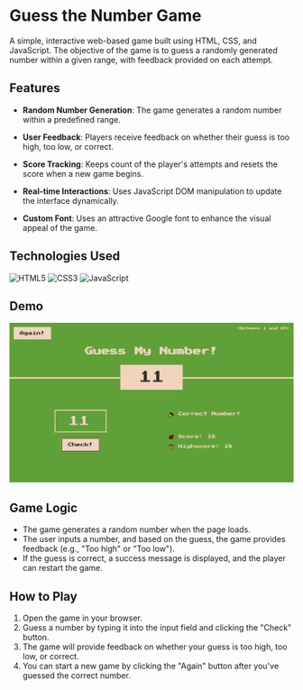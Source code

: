 # Guess the Number Game

A simple, interactive web-based game built using HTML, CSS, and JavaScript. The objective of the game is to guess a randomly generated number within a given range, with feedback provided on each attempt.

## Features

- **Random Number Generation**: The game generates a random number within a predefined range.

- **User Feedback**: Players receive feedback on whether their guess is too high, too low, or correct.

- **Score Tracking**: Keeps count of the player's attempts and resets the score when a new game begins.

- **Real-time Interactions**: Uses JavaScript DOM manipulation to update the interface dynamically.

- **Custom Font**: Uses an attractive Google font to enhance the visual appeal of the game.

## Technologies Used
<p>
  <img src="https://img.shields.io/badge/HTML5-E34F26?style=for-the-badge&logo=html5&logoColor=white" alt="HTML5" height="30"/>
  <img src="https://img.shields.io/badge/CSS3-1572B6?style=for-the-badge&logo=css3&logoColor=white" alt="CSS3" height="30"/>
  <img src="https://img.shields.io/badge/JavaScript-F7DF1E?style=for-the-badge&logo=javascript&logoColor=black" alt="JavaScript" height="30"/>
</p>

## Demo

![game image](/img/Game-image.png)

## Game Logic

- The game generates a random number when the page loads.
- The user inputs a number, and based on the guess, the game provides feedback (e.g., "Too high" or "Too low").
- If the guess is correct, a success message is displayed, and the player can restart the game.

## How to Play

1. Open the game in your browser.
2. Guess a number by typing it into the input field and clicking the "Check" button.
3. The game will provide feedback on whether your guess is too high, too low, or correct.
4. You can start a new game by clicking the "Again" button after you've guessed the correct number.




